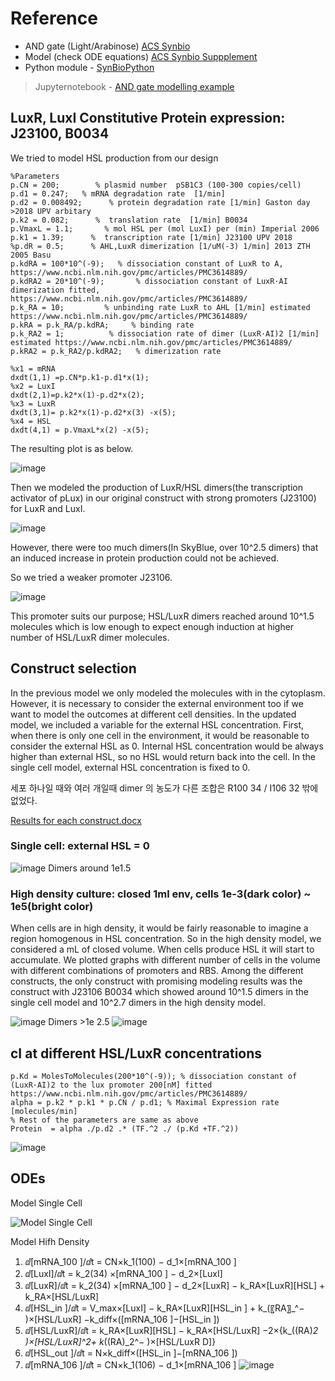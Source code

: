 # Reference
* AND gate (Light/Arabinose) [ACS Synbio](https://pubs.acs.org/doi/10.1021/acssynbio.8b00280)
* Model (check ODE equations) [ACS Synbio Suppplement](https://pubs.acs.org/doi/suppl/10.1021/acssynbio.8b00280/suppl_file/sb8b00280_si_001.pdf)
* Python module - [SynBioPython](https://github.com/Global-Biofoundries-Alliance/SynBioPython)
> Jupyternotebook - [AND gate modelling example](https://github.com/Global-Biofoundries-Alliance/SynBioPython/blob/master/examples/genbabel.ipynb)


## LuxR, LuxI Constitutive Protein expression: J23100, B0034 
We tried to model HSL production from our design

    %Parameters
    p.CN = 200;        % plasmid number  pSB1C3 (100-300 copies/cell)  
    p.d1 = 0.247;   % mRNA degradation rate  [1/min] 
    p.d2 = 0.008492;      % protein degradation rate [1/min] Gaston day >2018 UPV arbitary
    p.k2 = 0.082;      %  translation rate  [1/min] B0034
    p.VmaxL = 1.1;       % mol HSL per (mol LuxI) per (min) Imperial 2006
    p.k1 = 1.39;      %  transcription rate [1/min] J23100 UPV 2018
    %p.dR = 0.5;      % AHL,LuxR dimerization [1/uM(-3) 1/min] 2013 ZTH 2005 Basu
    p.kdRA = 100*10^(-9);   % dissociation constant of LuxR to A, https://www.ncbi.nlm.nih.gov/pmc/articles/PMC3614889/    
    p.kdRA2 = 20*10^(-9);       % dissociation constant of LuxR·AI dimerization fitted, https://www.ncbi.nlm.nih.gov/pmc/articles/PMC3614889/    
    p.k_RA = 10;         % unbinding rate LuxR to AHL [1/min] estimated https://www.ncbi.nlm.nih.gov/pmc/articles/PMC3614889/ 
    p.kRA = p.k_RA/p.kdRA;     % binding rate      
    p.k_RA2 = 1;          % dissociation rate of dimer (LuxR·AI)2 [1/min] estimated https://www.ncbi.nlm.nih.gov/pmc/articles/PMC3614889/ 
    p.kRA2 = p.k_RA2/p.kdRA2;   % dimerization rate
    
    %x1 = mRNA
    dxdt(1,1) =p.CN*p.k1-p.d1*x(1);
    %x2 = LuxI
    dxdt(2,1)=p.k2*x(1)-p.d2*x(2);
    %x3 = LuxR
    dxdt(3,1)= p.k2*x(1)-p.d2*x(3) -x(5);
    %x4 = HSL
    dxdt(4,1) = p.VmaxL*x(2) -x(5);
    
The resulting plot is as below. 

![image](https://user-images.githubusercontent.com/87188354/134769912-c4c253de-1b04-4a8b-84f8-08fc067cd724.png)

Then we modeled the production of LuxR/HSL dimers(the transcription activator of pLux) in our original construct with strong promoters (J23100) for LuxR and LuxI.

![image](https://user-images.githubusercontent.com/87188354/134772693-37ceb8e1-96cb-4489-b386-63b56a6a020e.png)

However, there were too much dimers(In SkyBlue, over 10^2.5 dimers) that an induced increase in protein production could not be achieved. 

So we tried a weaker promoter J23106. 

![image](https://user-images.githubusercontent.com/87188354/134774196-b8d865fb-a5cc-4188-8e66-e6696176cde1.png)

This promoter suits our purpose; HSL/LuxR dimers reached around 10^1.5 molecules which is low enough to expect enough induction at higher number of HSL/LuxR dimer molecules.


## Construct selection
In the previous model we only modeled the molecules with in the cytoplasm. However, it is necessary to consider the external environment too if we want to model the outcomes at different cell densities. In the updated model, we included a variable for the external HSL concentration. 
First, when there is only one cell in the environment, it would be reasonable to consider the external HSL as 0. Internal HSL concentration would be always higher than external HSL, so no HSL would return back into the cell. In the single cell model, external HSL concentration is fixed to 0. 



세포 하나일 때와 여러 개일때 dimer 의 농도가 다른 조합은 R100 34 / I106 32 밖에 없었다. 

[Results for each construct.docx](https://github.com/KUAS-Korea/KUAS-2021-igem/files/7252979/Results.for.each.construct.docx)
### Single cell: external HSL = 0
![image](https://user-images.githubusercontent.com/87188354/135295998-2e6ae6fe-4ebb-4ec2-a4a8-2bbf78ebb45b.png)
Dimers around 1e1.5

### High density culture: closed 1ml env, cells 1e-3(dark color) ~ 1e5(bright color) 

When cells are in high density, it would be fairly reasonable to imagine a region homogenous in HSL concentration. So in the high density model, we considered a mL of closed volume. When cells produce HSL it will start to accumulate. We plotted graphs with different number of cells in the volume with different combinations of promoters and RBS. Among the different constructs, the only construct with promising modeling results was the construct with J23106 B0034 which showed around 10^1.5 dimers in the single cell model and 10^2.7 dimers in the high density model.

![image](https://user-images.githubusercontent.com/87188354/135296285-d6b808c3-11e8-4cff-aed6-674428672736.png)
Dimers >1e 2.5
![image](https://user-images.githubusercontent.com/87188354/135296306-2c1edd0a-9f53-4468-bbee-e1bfce6c6a0d.png)


## cI at different HSL/LuxR concentrations
    
    p.Kd = MolesToMolecules(200*10^(-9)); % dissociation constant of (LuxR·AI)2 to the lux promoter 200[nM] fitted https://www.ncbi.nlm.nih.gov/pmc/articles/PMC3614889/
    alpha = p.k2 * p.k1 * p.CN / p.d1; % Maximal Expression rate [molecules/min]   
    % Rest of the parameters are same as above
    Protein  = alpha ./p.d2 .* (TF.^2 ./ (p.Kd +TF.^2))
![image](https://user-images.githubusercontent.com/87188354/134773893-b7194059-6af8-4751-ba8a-9c0f2fc21aeb.png)

## ODEs

Model Single Cell

![Model Single Cell](https://user-images.githubusercontent.com/87221166/137178223-a3d765e0-58d2-4e31-88ba-e6ceb87d8b5a.png)


Model Hifh Density

1.  ⅆ[mRNA_100 ]/ⅆt   = CN×k_1(100) − d_1×[mRNA_100 ]
2.  ⅆ[LuxI]/ⅆt  = k_2(34) ×[mRNA_100 ]  − d_2×[LuxI]
3.  ⅆ[LuxR]/ⅆt  = k_2(34) ×[mRNA_100 ]  − d_2×[LuxR]   − k_RA×[LuxR][HSL]  + k_RA×[HSL/LuxR]
4.  ⅆ[HSL_in ]/ⅆt  = V_max×[LuxI]  − k_RA×[LuxR][HSL_in ]  + k_(〖RA〗_^− )×[HSL/LuxR]  −k_diff×([mRNA_106 ]−[HSL_in ])
5.  ⅆ[HSL/LuxR]/ⅆt  =  k_RA×[LuxR][HSL]  − k_RA×[HSL/LuxR]  −2×{k_((RA)_2 )×[HSL/LuxR]^2+ k_((RA)_2^− )×[HSL/LuxR D]}
6.  ⅆ[HSL_out ]/ⅆt  =  N×k_diff×([HSL_in ]−[mRNA_106 ])
7.  ⅆ[mRNA_106 ]/ⅆt  =  CN×k_1(106) − d_1×[mRNA_106 ]
![image](https://user-images.githubusercontent.com/87221166/137178495-afc0071a-688e-406a-b792-fa514baa7442.png)

